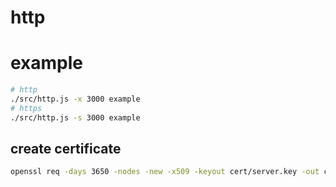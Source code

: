 # http

# example

```sh
# http
./src/http.js -x 3000 example 
# https
./src/http.js -s 3000 example
```

## create certificate
```sh
openssl req -days 3650 -nodes -new -x509 -keyout cert/server.key -out cert/server.cert -subj "/C=MX/ST=MX/L=MEXICO/O=DevCompany/OU=Dev/CN=localhost"
```